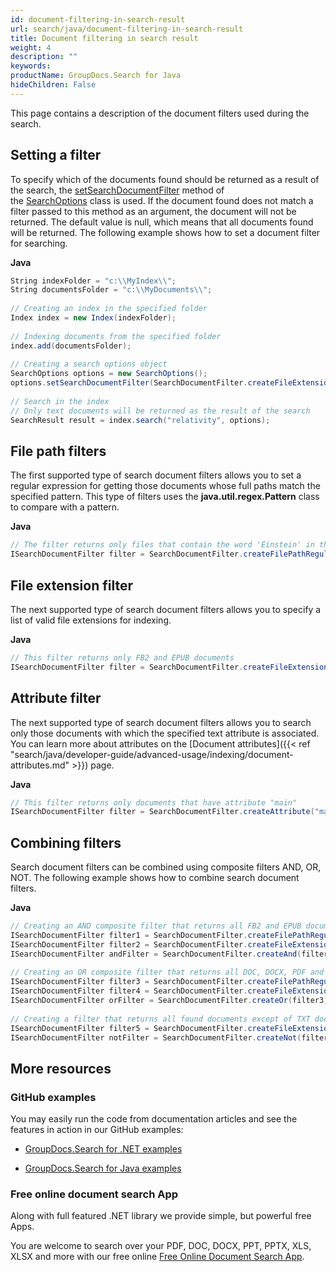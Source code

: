 ```yaml
---
id: document-filtering-in-search-result
url: search/java/document-filtering-in-search-result
title: Document filtering in search result
weight: 4
description: ""
keywords: 
productName: GroupDocs.Search for Java
hideChildren: False
---
```

This page contains a description of the document filters used during the search.

## Setting a filter

To specify which of the documents found should be returned as a result of the search, the [setSearchDocumentFilter](https://apireference.groupdocs.com/search/java/com.groupdocs.search.options/SearchOptions#setSearchDocumentFilter(com.groupdocs.search.options.ISearchDocumentFilter)) method of the [SearchOptions](https://apireference.groupdocs.com/search/java/com.groupdocs.search.options/SearchOptions) class is used. If the document found does not match a filter passed to this method as an argument, the document will not be returned. The default value is null, which means that all documents found will be returned. The following example shows how to set a document filter for searching.

**Java**

```csharp
String indexFolder = "c:\\MyIndex\\";
String documentsFolder = "c:\\MyDocuments\\";
 
// Creating an index in the specified folder
Index index = new Index(indexFolder);
 
// Indexing documents from the specified folder
index.add(documentsFolder);
 
// Creating a search options object
SearchOptions options = new SearchOptions();
options.setSearchDocumentFilter(SearchDocumentFilter.createFileExtension(".txt")); // Setting a document filter
 
// Search in the index
// Only text documents will be returned as the result of the search
SearchResult result = index.search("relativity", options);
```

## File path filters

The first supported type of search document filters allows you to set a regular expression for getting those documents whose full paths match the specified pattern. This type of filters uses the **java.util.regex.Pattern** class to compare with a pattern.

**Java**

```csharp
// The filter returns only files that contain the word 'Einstein' in their paths, not case sensitive
ISearchDocumentFilter filter = SearchDocumentFilter.createFilePathRegularExpression("Einstein", Pattern.CASE_INSENSITIVE);
```

## File extension filter

The next supported type of search document filters allows you to specify a list of valid file extensions for indexing.

**Java**

```csharp
// This filter returns only FB2 and EPUB documents
ISearchDocumentFilter filter = SearchDocumentFilter.createFileExtension(".fb2", ".epub");
```

## Attribute filter

The next supported type of search document filters allows you to search only those documents with which the specified text attribute is associated. You can learn more about attributes on the [Document attributes]({{< ref "search/java/developer-guide/advanced-usage/indexing/document-attributes.md" >}}) page.

**Java**

```csharp
// This filter returns only documents that have attribute "main"
ISearchDocumentFilter filter = SearchDocumentFilter.createAttribute("main");
```

## Combining filters

Search document filters can be combined using composite filters AND, OR, NOT. The following example shows how to combine search document filters.

**Java**

```csharp
// Creating an AND composite filter that returns all FB2 and EPUB documents that have the word 'Einstein' in their full paths
ISearchDocumentFilter filter1 = SearchDocumentFilter.createFilePathRegularExpression("Einstein", Pattern.CASE_INSENSITIVE);
ISearchDocumentFilter filter2 = SearchDocumentFilter.createFileExtension(".fb2", ".epub");
ISearchDocumentFilter andFilter = SearchDocumentFilter.createAnd(filter1, filter2);
 
// Creating an OR composite filter that returns all DOC, DOCX, PDF and all documents that have the word Einstein in their full paths
ISearchDocumentFilter filter3 = SearchDocumentFilter.createFilePathRegularExpression("Einstein", Pattern.CASE_INSENSITIVE);
ISearchDocumentFilter filter4 = SearchDocumentFilter.createFileExtension(".doc", ".docx", ".pdf");
ISearchDocumentFilter orFilter = SearchDocumentFilter.createOr(filter3, filter4);
 
// Creating a filter that returns all found documents except of TXT documents
ISearchDocumentFilter filter5 = SearchDocumentFilter.createFileExtension(".txt");
ISearchDocumentFilter notFilter = SearchDocumentFilter.createNot(filter5);
```

## More resources

### GitHub examples

You may easily run the code from documentation articles and see the features in action in our GitHub examples:

*   [GroupDocs.Search for .NET examples](https://github.com/groupdocs-search/GroupDocs.Search-for-.NET)
    
*   [GroupDocs.Search for Java examples](https://github.com/groupdocs-search/GroupDocs.Search-for-Java)
    

### Free online document search App

Along with full featured .NET library we provide simple, but powerful free Apps.

You are welcome to search over your PDF, DOC, DOCX, PPT, PPTX, XLS, XLSX and more with our free online [Free Online Document Search App](https://products.groupdocs.app/search).
